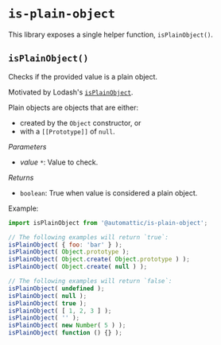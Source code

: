 # `is-plain-object`

This library exposes a single helper function, `isPlainObject()`.

## `isPlainObject()`

Checks if the provided value is a plain object.

Motivated by Lodash's [`isPlainObject`](https://lodash.com/docs/4.17.15#isPlainObject).

Plain objects are objects that are either:

- created by the `Object` constructor, or
- with a `[[Prototype]]` of `null`.

_Parameters_

- _value_ `*`: Value to check.

_Returns_

- `boolean`: True when value is considered a plain object.

Example:

```js
import isPlainObject from '@automattic/is-plain-object';

// The following examples will return `true`:
isPlainObject( { foo: 'bar' } );
isPlainObject( Object.prototype );
isPlainObject( Object.create( Object.prototype ) );
isPlainObject( Object.create( null ) );

// The following examples will return `false`:
isPlainObject( undefined );
isPlainObject( null );
isPlainObject( true );
isPlainObject( [ 1, 2, 3 ] );
isPlainObject( '' );
isPlainObject( new Number( 5 ) );
isPlainObject( function () {} );
```
